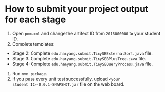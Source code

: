 # How to submit your project output for each stage
1) Open <code>pom.xml</code> and change the artifect ID from <code>2016000000</code> to your student ID.
1) Complete templates:
  * Stage 2: Complete <code>edu.hanyang.submit.TinySEExternalSort.java</code> file.
  * Stage 3: Complete <code>edu.hanyang.submit.TinySEBPlusTree.java</code> file.
  * Stage 4: Complete <code>edu.hanyang.submit.TinySEQueryProcess.java</code> file.
1) Run <code>mvn package</code>.
1) If you pass every unit test successfully, upload <code>&lt;your student ID&gt;-0.0.1-SNAPSHOT.jar</code> file on the web board.
